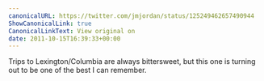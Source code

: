 ```yaml
---
canonicalURL: https://twitter.com/jmjordan/status/125249462657490944
ShowCanonicalLink: true
CanonicalLinkText: View original on
date: 2011-10-15T16:39:33+00:00
---
```

Trips to Lexington/Columbia are always bittersweet, but this one is turning out to be one of the best I can remember.